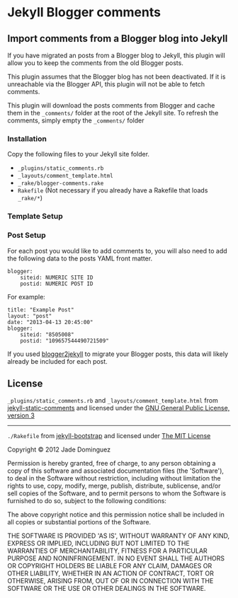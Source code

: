 # Jekyll Blogger comments
## Import comments from a Blogger blog into Jekyll

If you have migrated an posts from a Blogger blog to Jekyll,
this plugin will allow you to keep the comments from the old Blogger posts.

This plugin assumes that the Blogger blog has not been deactivated.
If it is unreachable via the Blogger API, this plugin will not be able to fetch comments.

This plugin will download the posts comments from Blogger and cache them in the `_comments/`
folder at the root of the Jekyll site. To refresh the comments, simply empty the `_comments/`
folder

### Installation

Copy the following files to your Jekyll site folder.

* `_plugins/static_comments.rb`
* `_layouts/comment_template.html`
* `_rake/blogger-comments.rake`
* `Rakefile` (Not necessary if you already have a Rakefile that loads `_rake/*`)

### Template Setup


### Post Setup

For each post you would like to add comments to, you will also need to add the following data to the posts YAML front matter.

    blogger:
        siteid: NUMERIC SITE ID
        postid: NUMERIC POST ID

For example:

    title: "Example Post"
    layout: "post"
    date: "2013-04-13 20:45:00"
    blogger:
        siteid: "8505008"
        postid: "109657544490721509"

If you used [blogger2jekyll](https://github.com/coolaj86/blogger2jekyll) to migrate your Blogger posts, this data will likely already be included for each post.

## License

`_plugins/static_comments.rb` and `_layouts/comment_template.html` from [jekyll-static-comments](https://github.com/mpalmer/jekyll-static-comments) and licensed under the [GNU General Public License, version 3](http://opensource.org/licenses/gpl-3.0.html)

***

`./Rakefile` from [jekyll-bootstrap](http://jekyllbootstrap.com/) and licensed under [The MIT License](http://opensource.org/licenses/MIT)

Copyright &copy; 2012 Jade Dominguez

Permission is hereby granted, free of charge, to any person obtaining a copy
of this software and associated documentation files (the 'Software'), to deal
in the Software without restriction, including without limitation the rights
to use, copy, modify, merge, publish, distribute, sublicense, and/or sell
copies of the Software, and to permit persons to whom the Software is
furnished to do so, subject to the following conditions:

The above copyright notice and this permission notice shall be included in all
copies or substantial portions of the Software.

THE SOFTWARE IS PROVIDED 'AS IS', WITHOUT WARRANTY OF ANY KIND, EXPRESS OR
IMPLIED, INCLUDING BUT NOT LIMITED TO THE WARRANTIES OF MERCHANTABILITY,
FITNESS FOR A PARTICULAR PURPOSE AND NONINFRINGEMENT. IN NO EVENT SHALL THE
AUTHORS OR COPYRIGHT HOLDERS BE LIABLE FOR ANY CLAIM, DAMAGES OR OTHER
LIABILITY, WHETHER IN AN ACTION OF CONTRACT, TORT OR OTHERWISE, ARISING FROM,
OUT OF OR IN CONNECTION WITH THE SOFTWARE OR THE USE OR OTHER DEALINGS IN THE
SOFTWARE.
